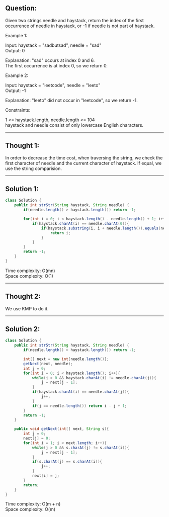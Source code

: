 ## Question:

Given two strings needle and haystack, return the index of the first occurrence of needle in haystack, or -1 if needle is not part of haystack.
 
Example 1:

Input: haystack = "sadbutsad", needle = "sad"  
Output: 0  

Explanation: "sad" occurs at index 0 and 6.  
The first occurrence is at index 0, so we return 0.  

Example 2:  

Input: haystack = "leetcode", needle = "leeto"  
Output: -1  

Explanation: "leeto" did not occur in "leetcode", so we return -1.  
 
Constraints:

1 <= haystack.length, needle.length <= 104  
haystack and needle consist of only lowercase English characters.  

---
## Thought 1:
In order to decrease the time cost, when traversing the string, we check the first character of needle and the current character of haystack. If equal, 
we use the string comparision. 

---
## Solution 1:
```Java
class Solution {
    public int strStr(String haystack, String needle) {
        if(needle.length() > haystack.length()) return -1;

        for(int i = 0; i < haystack.length() - needle.length() + 1; i++){
            if(haystack.charAt(i) == needle.charAt(0)){
                if(haystack.substring(i, i + needle.length()).equals(needle)){
                    return i;
                }
            }
        }
        return -1;
    }
}
```
Time complexity: O(mn)  
Space complexity: O(1)

---
## Thought 2:
We use KMP to do it.

---
## Solution 2:
```Java
class Solution {
    public int strStr(String haystack, String needle) {
        if(needle.length() > haystack.length()) return -1;

        int[] next = new int[needle.length()];
        getNext(next, needle);
        int j = 0;
        for(int i = 0; i < haystack.length(); i++){
            while(j > 0 && haystack.charAt(i) != needle.charAt(j)){
                j = next[j - 1];
            }
            if(haystack.charAt(i) == needle.charAt(j)){
                j++;
            }
            if(j == needle.length()) return i - j + 1;
        }
        return -1;
    }

    public void getNext(int[] next, String s){
        int j = 0;
        next[j] = 0;
        for(int i = 1; i < next.length; i++){
            while(j > 0 && s.charAt(j) != s.charAt(i)){
                j = next[j - 1];
            }
            if(s.charAt(j) == s.charAt(i)){
                j++;
            }
            next[i] = j;
        }
        return;
    }
}
```
Time complexity: O(m + n)  
Space complexity: O(m)
